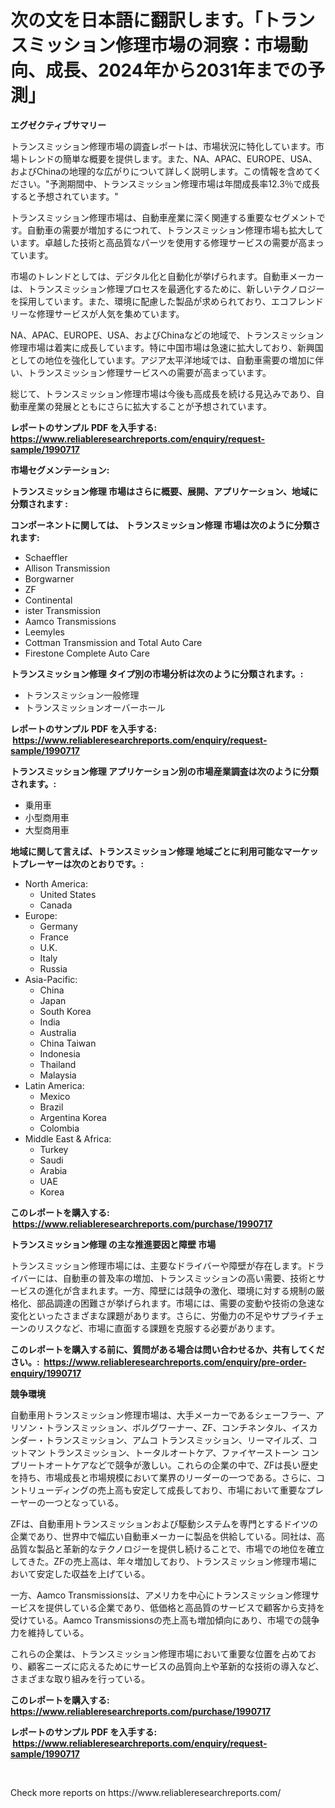 <p><h1>次の文を日本語に翻訳します。「トランスミッション修理市場の洞察：市場動向、成長、2024年から2031年までの予測」</h1></p><p><strong>エグゼクティブサマリー</strong></p>
<p><p>トランスミッション修理市場の調査レポートは、市場状況に特化しています。市場トレンドの簡単な概要を提供します。また、NA、APAC、EUROPE、USA、およびChinaの地理的な広がりについて詳しく説明します。この情報を含めてください。"予測期間中、トランスミッション修理市場は年間成長率12.3％で成長すると予想されています。"</p><p>トランスミッション修理市場は、自動車産業に深く関連する重要なセグメントです。自動車の需要が増加するにつれて、トランスミッション修理市場も拡大しています。卓越した技術と高品質なパーツを使用する修理サービスの需要が高まっています。</p><p>市場のトレンドとしては、デジタル化と自動化が挙げられます。自動車メーカーは、トランスミッション修理プロセスを最適化するために、新しいテクノロジーを採用しています。また、環境に配慮した製品が求められており、エコフレンドリーな修理サービスが人気を集めています。</p><p>NA、APAC、EUROPE、USA、およびChinaなどの地域で、トランスミッション修理市場は着実に成長しています。特に中国市場は急速に拡大しており、新興国としての地位を強化しています。アジア太平洋地域では、自動車需要の増加に伴い、トランスミッション修理サービスへの需要が高まっています。</p><p>総じて、トランスミッション修理市場は今後も高成長を続ける見込みであり、自動車産業の発展とともにさらに拡大することが予想されています。</p></p>
<p><strong>レポートのサンプル PDF を入手する: <a href="https://www.reliableresearchreports.com/enquiry/request-sample/1990717">https://www.reliableresearchreports.com/enquiry/request-sample/1990717</a></strong></p>
<p><strong>市場セグメンテーション:</strong></p>
<p><strong> トランスミッション修理 市場はさらに概要、展開、アプリケーション、地域に分類されます :</strong></p>
<p><strong>コンポーネントに関しては、 トランスミッション修理 市場は次のように分類されます: &nbsp;</strong></p>
<p><ul><li>Schaeffler</li><li>Allison Transmission</li><li>Borgwarner</li><li>ZF</li><li>Continental</li><li>ister Transmission</li><li>Aamco Transmissions</li><li>Leemyles</li><li>Cottman Transmission and Total Auto Care</li><li>Firestone Complete Auto Care</li></ul></p>
<p><strong> トランスミッション修理 タイプ別の市場分析は次のように分類されます。:</strong></p>
<p><ul><li>トランスミッション一般修理</li><li>トランスミッションオーバーホール</li></ul></p>
<p><strong>レポートのサンプル PDF を入手する: &nbsp;<a href="https://www.reliableresearchreports.com/enquiry/request-sample/1990717">https://www.reliableresearchreports.com/enquiry/request-sample/1990717</a></strong></p>
<p><strong> トランスミッション修理 アプリケーション別の市場産業調査は次のように分類されます。:</strong></p>
<p><ul><li>乗用車</li><li>小型商用車</li><li>大型商用車</li></ul></p>
<p><strong>地域に関して言えば、トランスミッション修理 地域ごとに利用可能なマーケットプレーヤーは次のとおりです。:</strong></p>
<p><ul>
    <li>
        North America:
        <ul>
            <li>United States</li>
            <li>Canada</li>
        </ul>
    </li>
    <li>
        Europe:
        <ul>
            <li>Germany</li>
            <li>France</li>
            <li>U.K.</li>
            <li>Italy</li>
            <li>Russia</li>
        </ul>
    </li>
    <li>
        Asia-Pacific:
        <ul>
            <li>China</li>
            <li>Japan</li>
            <li>South Korea</li>
            <li>India</li>
            <li>Australia</li>
            <li>China Taiwan</li>
            <li>Indonesia</li>
            <li>Thailand</li>
            <li>Malaysia</li>
        </ul>
    </li>
    <li>
        Latin America:
        <ul>
            <li>Mexico</li>
            <li>Brazil</li>
            <li>Argentina Korea</li>
            <li>Colombia</li>
        </ul>
    </li>
    <li>
        Middle East & Africa:
        <ul>
            <li>Turkey</li>
            <li>Saudi</li>
            <li>Arabia</li>
            <li>UAE</li>
            <li>Korea</li>
        </ul>
    </li>
    </ul></p>
<p><strong>このレポートを購入する: &nbsp;<a href="https://www.reliableresearchreports.com/purchase/1990717">https://www.reliableresearchreports.com/purchase/1990717</a></strong></p>
<p><strong>トランスミッション修理 の主な推進要因と障壁 市場</strong></p>
<p><p>トランスミッション修理市場には、主要なドライバーや障壁が存在します。ドライバーには、自動車の普及率の増加、トランスミッションの高い需要、技術とサービスの進化が含まれます。一方、障壁には競争の激化、環境に対する規制の厳格化、部品調達の困難さが挙げられます。市場には、需要の変動や技術の急速な変化といったさまざまな課題があります。さらに、労働力の不足やサプライチェーンのリスクなど、市場に直面する課題を克服する必要があります。</p></p>
<p><strong>このレポートを購入する前に、質問がある場合は問い合わせるか、共有してください。:&nbsp; <a href="https://www.reliableresearchreports.com/enquiry/pre-order-enquiry/1990717">https://www.reliableresearchreports.com/enquiry/pre-order-enquiry/1990717</a></strong></p>
<p><strong>競争環境</strong></p>
<p><p>自動車用トランスミッション修理市場は、大手メーカーであるシェーフラー、アリソン・トランスミッション、ボルグワーナー、ZF、コンチネンタル、イスカンダー・トランスミッション、アムコ トランスミッション、リーマイルズ、コットマン トランスミッション、トータルオートケア、ファイヤーストーン コンプリートオートケアなどで競争が激しい。これらの企業の中で、ZFは長い歴史を持ち、市場成長と市場規模において業界のリーダーの一つである。さらに、コントリューディングの売上高も安定して成長しており、市場において重要なプレーヤーの一つとなっている。</p><p>ZFは、自動車用トランスミッションおよび駆動システムを専門とするドイツの企業であり、世界中で幅広い自動車メーカーに製品を供給している。同社は、高品質な製品と革新的なテクノロジーを提供し続けることで、市場での地位を確立してきた。ZFの売上高は、年々増加しており、トランスミッション修理市場において安定した収益を上げている。</p><p>一方、Aamco Transmissionsは、アメリカを中心にトランスミッション修理サービスを提供している企業であり、低価格と高品質のサービスで顧客から支持を受けている。Aamco Transmissionsの売上高も増加傾向にあり、市場での競争力を維持している。</p><p>これらの企業は、トランスミッション修理市場において重要な位置を占めており、顧客ニーズに応えるためにサービスの品質向上や革新的な技術の導入など、さまざまな取り組みを行っている。</p></p>
<p><strong>このレポートを購入する: &nbsp; <a href="https://www.reliableresearchreports.com/purchase/1990717">https://www.reliableresearchreports.com/purchase/1990717</a></strong></p>
<p><strong>レポートのサンプル PDF を入手する: &nbsp;<a href="https://www.reliableresearchreports.com/enquiry/request-sample/1990717">https://www.reliableresearchreports.com/enquiry/request-sample/1990717</a></strong><strong></strong></p>
<p>&nbsp;</p>
<p>Check more reports on https://www.reliableresearchreports.com/</p>